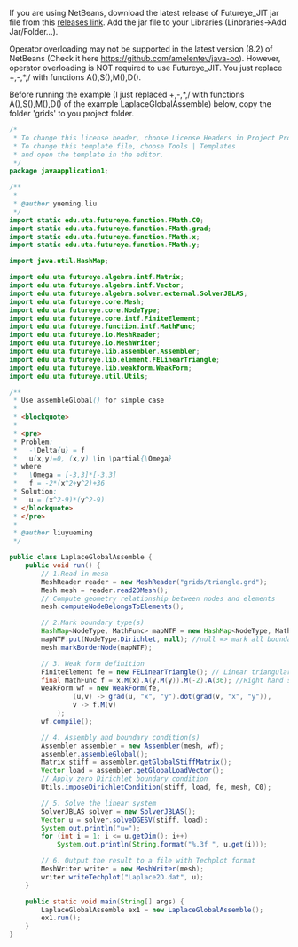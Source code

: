 If you are using NetBeans, download the latest release of Futureye_JIT jar file from this [releases link](https://github.com/yuemingl/Futureye_JIT/releases). Add the jar file to your Libraries (Linbraries->Add Jar/Folder...). 

Operator overloading may not be supported in the latest version (8.2) of NetBeans (Check it here https://github.com/amelentev/java-oo). However, operator overloading is NOT required to use Futureye_JIT. You just replace +,-,*,/ with functions A(),S(),M(),D().

Before running the example (I just replaced +,-,*,/ with functions A(),S(),M(),D() of the example LaplaceGlobalAssemble) below, copy the folder 'grids' to you project folder.

```java
/*
 * To change this license header, choose License Headers in Project Properties.
 * To change this template file, choose Tools | Templates
 * and open the template in the editor.
 */
package javaapplication1;

/**
 *
 * @author yueming.liu
 */
import static edu.uta.futureye.function.FMath.C0;
import static edu.uta.futureye.function.FMath.grad;
import static edu.uta.futureye.function.FMath.x;
import static edu.uta.futureye.function.FMath.y;

import java.util.HashMap;

import edu.uta.futureye.algebra.intf.Matrix;
import edu.uta.futureye.algebra.intf.Vector;
import edu.uta.futureye.algebra.solver.external.SolverJBLAS;
import edu.uta.futureye.core.Mesh;
import edu.uta.futureye.core.NodeType;
import edu.uta.futureye.core.intf.FiniteElement;
import edu.uta.futureye.function.intf.MathFunc;
import edu.uta.futureye.io.MeshReader;
import edu.uta.futureye.io.MeshWriter;
import edu.uta.futureye.lib.assembler.Assembler;
import edu.uta.futureye.lib.element.FELinearTriangle;
import edu.uta.futureye.lib.weakform.WeakForm;
import edu.uta.futureye.util.Utils;

/**
 * Use assembleGlobal() for simple case
 * 
 * <blockquote>
 * 
 * <pre>
 * Problem:
 *   -\Delta{u} = f
 *   u(x,y)=0, (x,y) \in \partial{\Omega}
 * where
 *   \Omega = [-3,3]*[-3,3]
 *   f = -2*(x^2+y^2)+36
 * Solution:
 *   u = (x^2-9)*(y^2-9)
 * </blockquote>
 * </pre>
 * 
 * @author liuyueming
 */

public class LaplaceGlobalAssemble {
	public void run() {
		// 1.Read in mesh
		MeshReader reader = new MeshReader("grids/triangle.grd");
		Mesh mesh = reader.read2DMesh();
		// Compute geometry relationship between nodes and elements
		mesh.computeNodeBelongsToElements();

		// 2.Mark boundary type(s)
		HashMap<NodeType, MathFunc> mapNTF = new HashMap<NodeType, MathFunc>();
		mapNTF.put(NodeType.Dirichlet, null); //null => mark all boundary nodes
		mesh.markBorderNode(mapNTF);

		// 3. Weak form definition
		FiniteElement fe = new FELinearTriangle(); // Linear triangular finite element
		final MathFunc f = x.M(x).A(y.M(y)).M(-2).A(36); //Right hand side (RHS)
		WeakForm wf = new WeakForm(fe,
				(u,v) -> grad(u, "x", "y").dot(grad(v, "x", "y")), 
				v -> f.M(v)
			);
		wf.compile();

		// 4. Assembly and boundary condition(s)
		Assembler assembler = new Assembler(mesh, wf);
		assembler.assembleGlobal();
		Matrix stiff = assembler.getGlobalStiffMatrix();
		Vector load = assembler.getGlobalLoadVector();
		// Apply zero Dirichlet boundary condition
		Utils.imposeDirichletCondition(stiff, load, fe, mesh, C0);

		// 5. Solve the linear system
		SolverJBLAS solver = new SolverJBLAS();
		Vector u = solver.solveDGESV(stiff, load);
		System.out.println("u=");
		for (int i = 1; i <= u.getDim(); i++)
			System.out.println(String.format("%.3f ", u.get(i)));

		// 6. Output the result to a file with Techplot format
		MeshWriter writer = new MeshWriter(mesh);
		writer.writeTechplot("Laplace2D.dat", u);
	}

	public static void main(String[] args) {
		LaplaceGlobalAssemble ex1 = new LaplaceGlobalAssemble();
		ex1.run();
	}
}
```
